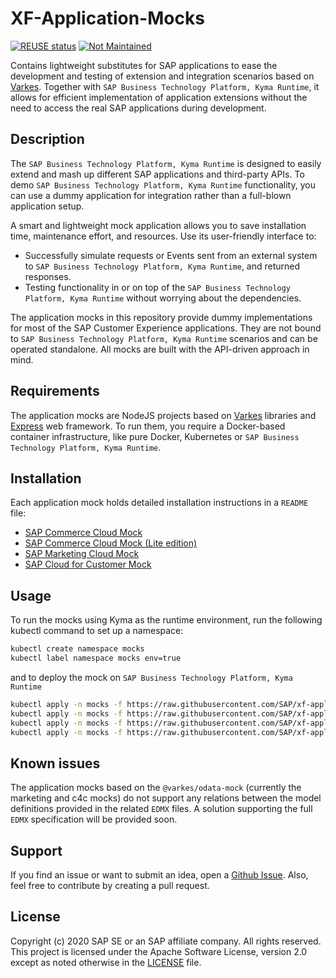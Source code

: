 # XF-Application-Mocks

[![REUSE status](https://api.reuse.software/badge/github.com/SAP-samples/xf-application-mocks/)](https://api.reuse.software/info/github.com/SAP-samples/xf-application-mocks/)
[![Not Maintained](https://img.shields.io/badge/Maintenance%20Level-Not%20Maintained-yellow.svg)](https://gist.github.com/cheerfulstoic/d107229326a01ff0f333a1d3476e068d)


Contains lightweight substitutes for SAP applications to ease the development and testing of extension and integration scenarios based on [Varkes](https://github.com/kyma-incubator/varkes). Together with `SAP Business Technology Platform, Kyma Runtime`, it allows for efficient implementation of application extensions without the need to access the real SAP applications during development.

## Description

The `SAP Business Technology Platform, Kyma Runtime` is designed to easily extend and mash up different SAP applications and third-party APIs. To demo `SAP Business Technology Platform, Kyma Runtime` functionality, you can use a dummy application for integration rather than a full-blown application setup.

A smart and lightweight mock application allows you to save installation time, maintenance effort, and resources. Use its user-friendly interface to:

- Successfully simulate requests or Events sent from an external system to `SAP Business Technology Platform, Kyma Runtime`, and returned responses.
- Testing functionality in or on top of the `SAP Business Technology Platform, Kyma Runtime` without worrying about the dependencies.

The application mocks in this repository provide dummy implementations for most of the SAP Customer Experience applications. They are not bound to `SAP Business Technology Platform, Kyma Runtime` scenarios and can be operated standalone. All mocks are built with the API-driven approach in mind.

## Requirements

The application mocks are NodeJS projects based on [Varkes](https://github.com/kyma-incubator/varkes) libraries and [Express](https://www.npmjs.com/package/express) web framework.
To run them, you require a Docker-based container infrastructure, like pure Docker, Kubernetes or `SAP Business Technology Platform, Kyma Runtime`.

## Installation

Each application mock holds detailed installation instructions in a `README` file:

- [SAP Commerce Cloud Mock](commerce-mock/README.md)
- [SAP Commerce Cloud Mock (Lite edition)](commerce-mock-lite/README.md)
- [SAP Marketing Cloud Mock](marketing-mock/README.md)
- [SAP Cloud for Customer Mock](c4c-mock/README.md)

## Usage

To run the mocks using Kyma as the runtime environment, run the following kubectl command to set up a namespace:

``` bash
kubectl create namespace mocks
kubectl label namespace mocks env=true
```

and to deploy the mock on `SAP Business Technology Platform, Kyma Runtime`

``` bash
kubectl apply -n mocks -f https://raw.githubusercontent.com/SAP/xf-application-mocks/main/commerce-mock/deployment/kyma.yaml
kubectl apply -n mocks -f https://raw.githubusercontent.com/SAP/xf-application-mocks/main/commerce-mock-lite/deployment/kyma.yaml
kubectl apply -n mocks -f https://raw.githubusercontent.com/SAP/xf-application-mocks/main/marketing-mock/deployment/kyma.yaml
kubectl apply -n mocks -f https://raw.githubusercontent.com/SAP/xf-application-mocks/main/c4c-mock/deployment/kyma.yaml
```

## Known issues

The application mocks based on the `@varkes/odata-mock` (currently the marketing and c4c mocks) do not support any relations between the model definitions provided in the related `EDMX` files. A solution supporting the full `EDMX` specification will be provided soon.

## Support

If you find an issue or want to submit an idea, open a [Github Issue](https://github.com/SAP/xf-application-mocks/issues). Also, feel free to contribute by creating a pull request.

## License

Copyright (c) 2020 SAP SE or an SAP affiliate company. All rights reserved.
This project is licensed under the Apache Software License, version 2.0 except as noted otherwise in the [LICENSE](LICENSES/Apache-2.0.txt) file.
